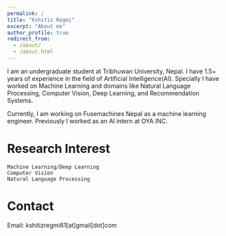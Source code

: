 ```yaml
---
permalink: /
title: "Kshitiz Regmi"
excerpt: "About me"
author_profile: true
redirect_from: 
  - /about/
  - /about.html
---
```


I am an undergraduate student at Tribhuwan University, Nepal. I have 1.5+ years of experience in the field of Artificial Intelligence(AI). Specially I have worked on Machine Learning and domains like Natural Language Processing, Computer Vision, Deep Learning, and Recommendation Systems. 

Currently, I am working on Fusemachines Nepal as a machine learning engineer. Previously I worked as an AI intern at OYA INC. 


# Research Interest

    Machine Learning/Deep Learning
    Computer Vision
    Natural Language Processing


# Contact

Email: kshitizregmi61[at]gmail[dot]com
